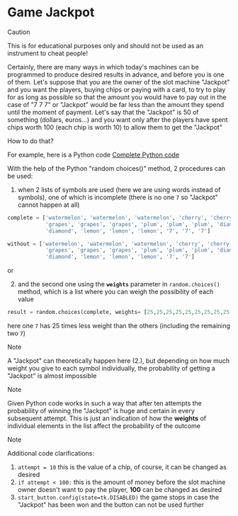 # Game Jackpot

> [!CAUTION]
> This is for educational purposes only and should not be used as an instrument to cheat people!

Certainly, there are many ways in which today's machines can be programmed to produce desired results in advance, and before you is one of them.
Let's suppose that you are the owner of the slot machine "Jackpot" and you want the players, buying chips or paying with a card, to try to play for as long as possible so that the amount you would have to pay out in the case of "7 7 7" or "Jackpot" would be far less than the amount they spend until the moment of payment.
Let's say that the "Jackpot" is 50 of something (dollars, euros...) and you want only after the players have spent chips worth 100 (each chip is worth 10) to allow them to get the "Jackpot"

How to do that?

For example, here is a Python code [Complete Python code](GUI_jack_pot.py)

With the help of the Python "random choices()" method, 2 procedures can be used:
1. when 2 lists of symbols are used (here we are using words instead of symbols), one of which is incomplete (there is no one `7` so "Jackpot" cannot happen at all)

``` py
complete = ['watermelon', 'watermelon', 'watermelon', 'cherry', 'cherry', 'cherry',
            'grapes', 'grapes', 'grapes', 'plum', 'plum', 'plum', 'diamond', 'diamond',
            'diamond', 'lemon', 'lemon', 'lemon', '7', '7', '7']

without = ['watermelon', 'watermelon', 'watermelon', 'cherry', 'cherry', 'cherry',
            'grapes', 'grapes', 'grapes', 'plum', 'plum', 'plum', 'diamond', 'diamond',
            'diamond', 'lemon', 'lemon', 'lemon', '7', '7']
```

or

2. and the second one using the **`weights`** parameter in `random.choices()` method, which is a list where you can weigh the possibility of each value

``` py
result = random.choices(complete, weights= [25,25,25,25,25,25,25,25,25,25,25,25,25,25,25,25,25,25, 25, 25, 1], k=3)
```

here one `7` has 25 times less weight than the others (including the remaining two `7`)

> [!NOTE]
> A "Jackpot" can theoretically happen here (2.), but depending on how much weight you give to each symbol individually, the probability of getting a "Jackpot" is almost impossible

> [!NOTE]
> Given Python code works in such a way that after ten attempts the probability of winning the "Jackpot" is huge and certain in every subsequent attempt.
> This is just an indication of how the **weights** of individual elements in the list affect the probability of the outcome

> [!NOTE]
> Additional code clarifications:
> 1. `attempt = 10` this is the value of a chip, of course, it can be changed as desired
> 2. `if attempt < 100:` this is the amount of money before the slot machine owner doesn't want to pay the player,  **100** can be changed as desired
> 3. `start_button.config(state=tk.DISABLED)` the game stops in case the "Jackpot" has been won and the button can not be used further
